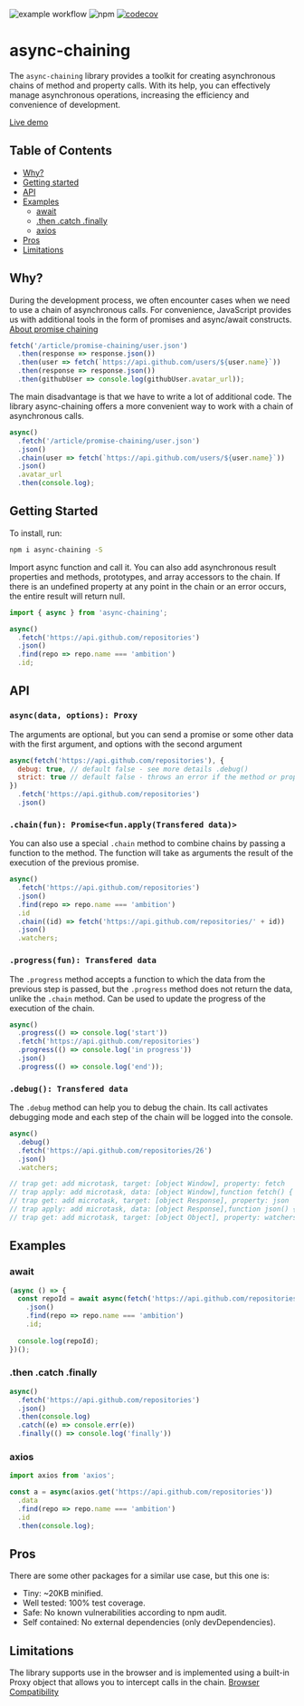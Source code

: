 ![example workflow](https://github.com/alexeybelousov/async-chaining/actions/workflows/publish.yml/badge.svg)
![npm](https://img.shields.io/npm/v/async-chaining)
[![codecov](https://codecov.io/gh/alexeybelousov/async-chaining/branch/master/graph/badge.svg?token=9V8O20Q3BL)](https://codecov.io/gh/alexeybelousov/async-chaining)

# async-chaining
The `async-chaining` library provides a toolkit for creating asynchronous chains of method and property calls. With its help, you can effectively manage asynchronous operations, increasing the efficiency and convenience of development.

[Live demo](https://stackblitz.com/edit/js-ahx1ra?file=index.ts)

## Table of Contents
- [Why?](#why)
- [Getting started](#getting-started)
- [API](#api)
- [Examples](#examples)
  - [await](#await)
  - [.then .catch .finally](#then-catch-finally)
  - [axios](#axios)
- [Pros](#pros)
- [Limitations](#limitations)

## Why?
During the development process, we often encounter cases when we need to use a chain of asynchronous calls. For convenience, JavaScript provides us with additional tools in the form of promises and async/await constructs.
[About promise chaining](https://javascript.info/promise-chaining)
```js
fetch('/article/promise-chaining/user.json')
  .then(response => response.json())
  .then(user => fetch(`https://api.github.com/users/${user.name}`))
  .then(response => response.json())
  .then(githubUser => console.log(githubUser.avatar_url));
```
The main disadvantage is that we have to write a lot of additional code.
The library async-chaining offers a more convenient way to work with a chain of asynchronous calls.
```js
async()
  .fetch('/article/promise-chaining/user.json')
  .json()
  .chain(user => fetch(`https://api.github.com/users/${user.name}`))
  .json()
  .avatar_url
  .then(console.log);
```
## Getting Started
To install, run:
```bash
npm i async-chaining -S
```
Import async function and call it. You can also add asynchronous result properties and methods, prototypes, and array accessors to the chain. If there is an undefined property at any point in the chain or an error occurs, the entire result will return null.
```js
import { async } from 'async-chaining';

async()
  .fetch('https://api.github.com/repositories')
  .json()
  .find(repo => repo.name === 'ambition')
  .id;
```

## API
### `async(data, options): Proxy`
The arguments are optional, but you can send a promise or some other data with the first argument, and options with the second argument
```js
async(fetch('https://api.github.com/repositories'), { 
  debug: true, // default false - see more details .debug()
  strict: true // default false - throws an error if the method or property does not exist
})
  .fetch('https://api.github.com/repositories')
  .json()
```
### `.chain(fun): Promise<fun.apply(Transfered data)>`
You can also use a special `.chain` method to combine chains by passing a function to the method.
The function will take as arguments the result of the execution of the previous promise.
```js
async()
  .fetch('https://api.github.com/repositories')
  .json()
  .find(repo => repo.name === 'ambition')
  .id
  .chain((id) => fetch('https://api.github.com/repositories/' + id))
  .json()
  .watchers;
```
### `.progress(fun): Transfered data`
The `.progress` method accepts a function to which the data from the previous step is passed, but the `.progress` method does not return the data, unlike the `.chain` method. Can be used to update the progress of the execution of the chain.
```js
async()
  .progress(() => console.log('start'))
  .fetch('https://api.github.com/repositories')
  .progress(() => console.log('in progress'))
  .json()
  .progress(() => console.log('end'));
```
### `.debug(): Transfered data`
The `.debug` method can help you to debug the chain. Its call activates debugging mode and each step of the chain will be logged into the console.
```js
async()
  .debug()
  .fetch('https://api.github.com/repositories/26')
  .json()
  .watchers;

// trap get: add microtask, target: [object Window], property: fetch
// trap apply: add microtask, data: [object Window],function fetch() { [native code] }
// trap get: add microtask, target: [object Response], property: json
// trap apply: add microtask, data: [object Response],function json() { [native code] }
// trap get: add microtask, target: [object Object], property: watchers
```

## Examples
### await
```js
(async () => {
  const repoId = await async(fetch('https://api.github.com/repositories'))
    .json()
    .find(repo => repo.name === 'ambition')
    .id;
    
  console.log(repoId);
})();
```
### .then .catch .finally
```js
async()
  .fetch('https://api.github.com/repositories')
  .json()
  .then(console.log)
  .catch((e) => console.err(e))
  .finally(() => console.log('finally'))
```
### axios
```js
import axios from 'axios';

const a = async(axios.get('https://api.github.com/repositories'))
  .data
  .find(repo => repo.name === 'ambition')
  .id
  .then(console.log);
```
## Pros
There are some other packages for a similar use case, but this one is:

- Tiny: ~20KB minified.
- Well tested: 100% test coverage.
- Safe: No known vulnerabilities according to npm audit.
- Self contained: No external dependencies (only devDependencies).

## Limitations
The library supports use in the browser and is implemented using a built-in Proxy object that allows you to intercept calls in the chain.
[Browser Compatibility](https://developer.mozilla.org/en-US/docs/Web/JavaScript/Reference/Global_Objects/Proxy#browser_compatibility)
